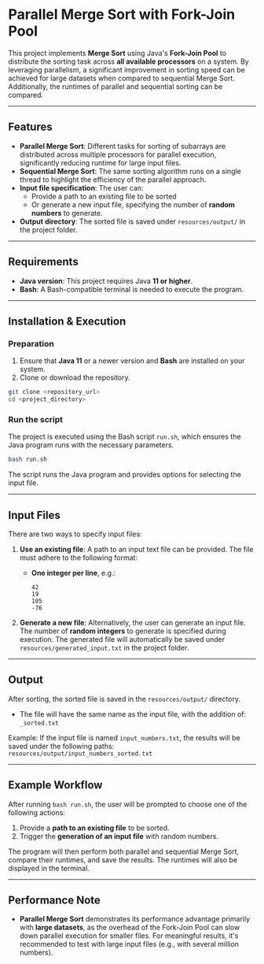 # Parallel Merge Sort with Fork-Join Pool

This project implements **Merge Sort** using Java's **Fork-Join Pool** to distribute the sorting task across **all available processors** on a system. By leveraging parallelism, a significant improvement in sorting speed can be achieved for large datasets when compared to sequential Merge Sort. Additionally, the runtimes of parallel and sequential sorting can be compared.

---

## Features

- **Parallel Merge Sort**: Different tasks for sorting of subarrays are distributed across multiple processors for parallel execution, significantly reducing runtime for large input files.
- **Sequential Merge Sort**: The same sorting algorithm runs on a single thread to highlight the efficiency of the parallel approach.
- **Input file specification**: The user can:
  - Provide a path to an existing file to be sorted
  - Or generate a new input file, specifying the number of **random numbers** to generate.
- **Output directory**: The sorted file is saved under `resources/output/` in the project folder.

---

## Requirements

- **Java version**: This project requires Java **11 or higher**.
- **Bash**: A Bash-compatible terminal is needed to execute the program.

---

## Installation & Execution

### Preparation 

1. Ensure that **Java 11** or a newer version and **Bash** are installed on your system.
2. Clone or download the repository.

```bash
git clone <repository_url>
cd <project_directory>
```

### Run the script

The project is executed using the Bash script `run.sh`, which ensures the Java program runs with the necessary parameters.

```bash
bash run.sh
```

The script runs the Java program and provides options for selecting the input file.

---

## Input Files

There are two ways to specify input files:

1. **Use an existing file**: A path to an input text file can be provided. The file must adhere to the following format:
   - **One integer per line**, e.g.:
     ```
     42
     19
     105
     -76
     ```

2. **Generate a new file**: Alternatively, the user can generate an input file. The number of **random integers** to generate is specified during execution. The generated file will automatically be saved under `resources/generated_input.txt` in the project folder.

---

## Output

After sorting, the sorted file is saved in the `resources/output/` directory.

- The file will have the same name as the input file, with the addition of: `_sorted.txt`

Example: If the input file is named `input_numbers.txt`, the results will be saved under the following paths: `resources/output/input_numbers_sorted.txt`

---

## Example Workflow

After running `bash run.sh`, the user will be prompted to choose one of the following actions:

1. Provide a **path to an existing file** to be sorted.
2. Trigger the **generation of an input file** with random numbers.

The program will then perform both parallel and sequential Merge Sort, compare their runtimes, and save the results. The runtimes will also be displayed in the terminal.

---

## Performance Note

- **Parallel Merge Sort** demonstrates its performance advantage primarily with **large datasets**, as the overhead of the Fork-Join Pool can slow down parallel execution for smaller files. For meaningful results, it's recommended to test with large input files (e.g., with several million numbers).
